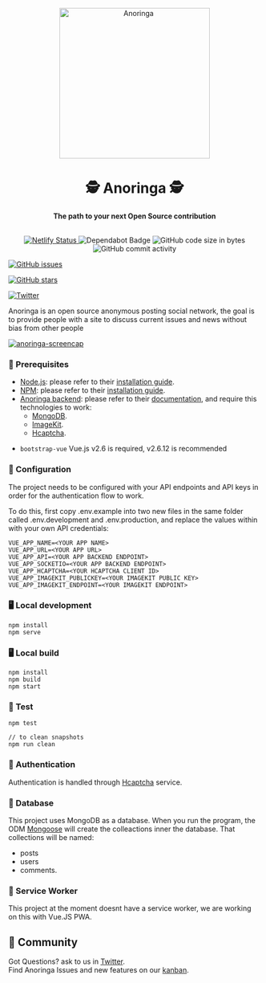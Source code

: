 <div align="center">
  <br>
  <img alt="Anoringa" src="https://i.imgur.com/Ay4NXPn.png" width="300px">
  <h1>🕵️ Anoringa 🕵️</h1>
  <strong>The path to your next Open Source contribution</strong>
</div>
<br>
<p align="center">
  <a href="(https://app.netlify.com/sites/anoringa/deploys">
    <img src="https://api.netlify.com/api/v1/badges/8f6d440f-6f42-46f3-b462-82aa502f9bc4/deploy-status" alt="Netlify Status">
  </a>

  
  <img src="https://badgen.net/dependabot/Anoringa/anoringa-frontend?icon=dependabot" alt="Dependabot Badge">
  <img src="https://img.shields.io/github/languages/code-size/Anoringa/anoringa-frontend" alt="GitHub code size in bytes">
  <img src="https://img.shields.io/github/commit-activity/w/Anoringa/anoringa-frontend" alt="GitHub commit activity">


  <a href="https://github.com/Anoringa/anoringa-frontend/issues"><img alt="GitHub issues" src="https://img.shields.io/github/issues/Anoringa/anoringa-frontend"></a>
  
<a href="https://github.com/Anoringa/anoringa-frontend/stargazers"><img alt="GitHub stars" src="https://img.shields.io/github/stars/Anoringa/anoringa-frontend"></a>

  <a href="https://twitter.com/Anoringa1">
    <img src="https://img.shields.io/twitter/follow/Anoringa1?label=Follow&style=social" alt="Twitter">
  </a>
</p>


Anoringa is an open source anonymous posting social network, the goal is to provide people with a site to discuss current issues and news without bias from other people

[![anoringa-screencap](https://i.imgur.com/5TM6Fhu.png)
](https://anoringa.win)



<!---
Open Sauced provides structured onboarding for new contributors to open source. This structure provides a way to track your next contributions by leveraging a unique dashboard built on top of the [GitHub GraphQL API](https://docs.github.com/en/free-pro-team@latest/graphql).

[![open-sauced-screencap](/src/images/homepage.png)
](https://opensauced.pizza)

-->
### 📖 Prerequisites

- [Node.js](https://nodejs.org/en/): please refer to their [installation guide](https://nodejs.dev/learn/how-to-install-nodejs).
- [NPM](https://npmjs.com/): please refer to their [installation guide](https://docs.npmjs.com/downloading-and-installing-node-js-and-npm).
- [Anoringa backend](https://github.com/Anoringa/anoringa-backend): please refer to their [documentation](https://github.com/Anoringa/anoringa-backend), and require this technologies to work:
	- [MongoDB](https://www.mongodb.com/).
	- [ImageKit](https://www.mongodb.com/).
	- [Hcaptcha](https://www.mongodb.com/).
+ `bootstrap-vue` Vue.js v2.6 is required, v2.6.12 is recommended


### 🔧 Configuration
The project needs to be configured with your API endpoints and API keys in order for the authentication flow to work.

To do this, first copy .env.example into two new files in the same folder called .env.development and  .env.production, and replace the values within with your own API credentials:

```
VUE_APP_NAME=<YOUR APP NAME>
VUE_APP_URL=<YOUR APP URL>
VUE_APP_API=<YOUR APP BACKEND ENDPOINT>
VUE_APP_SOCKETIO=<YOUR APP BACKEND ENDPOINT>
VUE_APP_HCAPTCHA=<YOUR HCAPTCHA CLIENT ID>
VUE_APP_IMAGEKIT_PUBLICKEY=<YOUR IMAGEKIT PUBLIC KEY>
VUE_APP_IMAGEKIT_ENDPOINT=<YOUR IMAGEKIT ENDPOINT>
```

### 🖥️ Local development

```
npm install
npm serve
```

### 🖥️ Local build

```
npm install
npm build
npm start
```

### 🧪 Test

```
npm test

// to clean snapshots
npm run clean
```
<!---
### 📙 Storybook

Storybook is being leveraged to mock out visual React components. The latest version of the design system can be found at this [url](https://sauced-components.netlify.app/).

```
npm run storybook
```

![storybook example screenshot](https://user-images.githubusercontent.com/5713670/68147486-0cd14600-ff32-11e9-8cc0-fd91f4171b87.png)
-->

### 🔑 Authentication

Authentication is handled through [Hcaptcha](https://www.hcaptcha.com/) service. 

### 💾 Database

This project uses MongoDB as a database. When you run the program, the ODM [Mongoose](https://mongoosejs.com/) will create the colleactions inner the database. That collections will be named:
- posts
- users
- comments.

### 💨 Service Worker

This project at the moment doesnt have a service worker, we are working on this with Vue.JS PWA. 

## 🍕 Community

Got Questions? ask to us in [Twitter](https://twitter.com/Anoringa1).  
Find Anoringa Issues and new features on our [kanban](https://github.com/orgs/Anoringa/projects/1).

<!--
## ⚖️ LICENSE

MIT © [Anoringa](LICENSE)
-->
